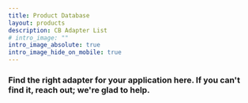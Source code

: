 ```yaml
---
title: Product Database
layout: products
description: CB Adapter List
# intro_image: ""
intro_image_absolute: true
intro_image_hide_on_mobile: true
---
```


### Find the right adapter for your application here. If you can't find it, reach out; we're glad to help.
